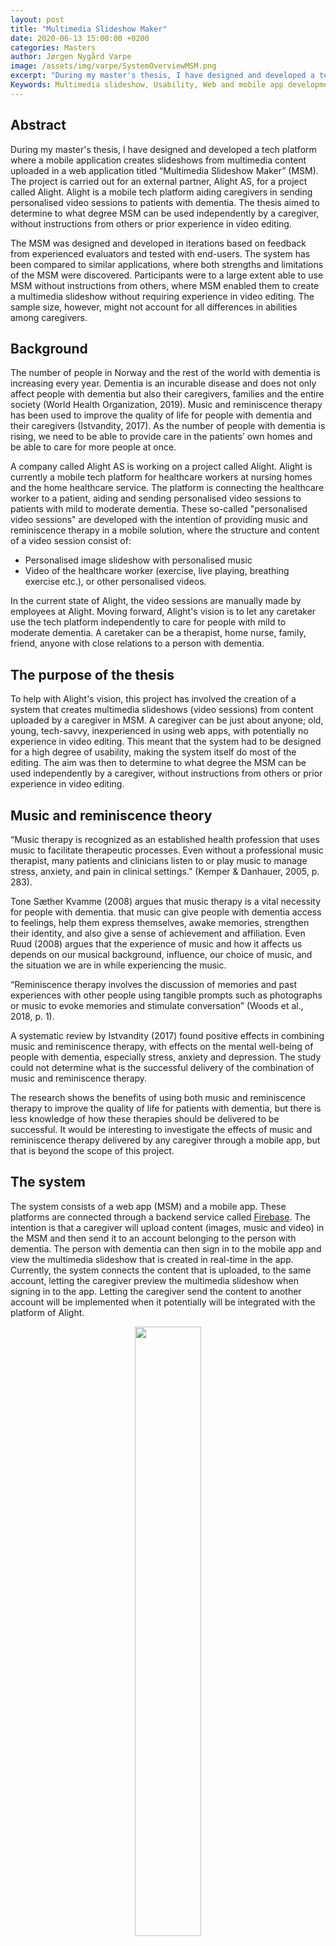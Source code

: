 ```yaml
---
layout: post
title: "Multimedia Slideshow Maker"
date: 2020-06-13 15:00:00 +0200
categories: Masters
author: Jørgen Nygård Varpe
image: /assets/img/varpe/SystemOverviewMSM.png
excerpt: "During my master's thesis, I have designed and developed a tech platform where a mobile application creates slideshows from multimedia content uploaded in a web application titled “Multimedia Slideshow Maker” (MSM). The project is carried out for an external partner, Alight AS, for a project called Alight. Alight is a mobile tech platform aiding caregivers in sending personalised video sessions to patients with dementia. This thesis aims to determine to what degree MSM can be used independently by a caregiver, without instructions from others or prior experience in video editing.  "
Keywords: Multimedia slideshow, Usability, Web and mobile app development, dementia and caregivers, music and reminiscence therapy
---
```


## Abstract

During my master's thesis, I have designed and developed a tech platform where a mobile application creates slideshows from multimedia content uploaded in a web application titled “Multimedia Slideshow Maker” (MSM). The project is carried out for an external partner, Alight AS, for a project called Alight. Alight is a mobile tech platform aiding caregivers in sending personalised video sessions to patients with dementia. The thesis aimed to determine to what degree MSM can be used independently by a caregiver, without instructions from others or prior experience in video editing. 

The MSM was designed and developed in iterations based on feedback from experienced evaluators and tested with end-users. The system has been compared to similar applications, where both strengths and limitations of the MSM were discovered. Participants were to a large extent able to use MSM without instructions from others, where MSM enabled them to create a multimedia slideshow without requiring experience in video editing. The sample size, however, might not account for all differences in abilities among caregivers.

## Background

The number of people in Norway and the rest of the world with dementia is increasing every year. Dementia is an incurable disease and does not only affect people with dementia but also their caregivers, families and the entire society (World Health Organization, 2019). Music and reminiscence therapy has been used to improve the quality of life for people with dementia and their caregivers (Istvandity, 2017). As the number of people with dementia is rising, we need to be able to provide care in the patients’ own homes and be able to care for more people at once.

A company called Alight AS is working on a project called Alight. Alight is currently a mobile tech platform for healthcare workers at nursing homes and the home healthcare service. The platform is connecting the healthcare worker to a patient, aiding and sending personalised video sessions to patients with mild to moderate dementia. These so-called "personalised video sessions" are developed with the intention of providing music and reminiscence therapy in a mobile solution, where the structure and content of a video session consist of:

- Personalised image slideshow with personalised music
- Video of the healthcare worker (exercise, live playing, breathing exercise etc.), or other personalised videos.

In the current state of Alight, the video sessions are manually made by employees at Alight. Moving forward, Alight's vision is to let any caretaker use the tech platform independently to care for people with mild to moderate dementia. A caretaker can be a therapist, home nurse, family, friend, anyone with close relations to a person with dementia.

## The purpose of the thesis

To help with Alight's vision, this project has involved the creation of a system that creates multimedia slideshows (video sessions) from content uploaded by a caregiver in MSM. A caregiver can be just about anyone; old, young, tech-savvy, inexperienced in using web apps, with potentially no experience in video editing. This meant that the system had to be designed for a high degree of usability, making the system itself do most of the editing. The aim was then to determine to what degree the MSM can be used independently by a caregiver, without instructions from others or prior experience in video editing.

## Music and reminiscence theory

“Music therapy is recognized as an established health profession that uses music to facilitate therapeutic processes. Even without a professional music therapist, many patients and clinicians listen to or play music to manage stress, anxiety, and pain in clinical settings.” (Kemper & Danhauer, 2005, p. 283).

Tone Sæther Kvamme (2008) argues that music therapy is a vital necessity for people with dementia. that music can give people with dementia access to feelings, help them express themselves, awake memories, strengthen their identity, and also give a sense of achievement and affiliation. Even Ruud (2008) argues that the experience of music and how it affects us depends on our musical background, influence, our choice of music, and the situation we are in while experiencing the music.

“Reminiscence therapy involves the discussion of memories and past experiences with other people using tangible prompts such as photographs or music to evoke memories and stimulate conversation” (Woods et al., 2018, p. 1).

A systematic review by Istvandity (2017) found positive effects in combining music and reminiscence therapy, with effects on the mental well-being of people with dementia, especially stress, anxiety and depression. The study could not determine what is the successful delivery of the combination of music and reminiscence therapy.

The research shows the benefits of using both music and reminiscence therapy to improve the quality of life for patients with dementia, but there is less knowledge of how these therapies should be delivered to be successful. It would be interesting to investigate the effects of music and reminiscence therapy delivered by any caregiver through a mobile app, but that is beyond the scope of this project.

## The system

The system consists of a web app (MSM) and a mobile app. These platforms are connected through a backend service called [Firebase](https://firebase.google.com/). The intention is that a caregiver will upload content (images, music and video) in the MSM and then send it to an account belonging to the person with dementia. The person with dementia can then sign in to the mobile app and view the multimedia slideshow that is created in real-time in the app. Currently, the system connects the content that is uploaded, to the same account, letting the caregiver preview the multimedia slideshow when signing in to the app. Letting the caregiver send the content to another account will be implemented when it potentially will be integrated with the platform of Alight.

<figure align="middle">
<img src="/assets/img/varpe/SystemOverviewMSM.png" width="50%"/>
<figcaption><strong>System overview</strong></figcaption>
</figure>

## The MSM

The MSM was developed with JavaScript, using a library called [React](https://reactjs.org/) and Firebase as a backend service. React was used to build the user interface, making functionalities for uploading content (music, images and video), and for letting the user rearrange the images to their choosing. Firebase was used as a service for authentication (login), database (metadata) and storage (multimedia content).

<figure align="middle">
<img src="/assets/img/varpe/MSMtech.png" width="70%"/>
<figcaption><strong>Technical overview of MSM</strong></figcaption>
</figure>

## The mobile app

The mobile app was made to both create and present a multimedia slideshow in real-time. The reason for making the mobile app do this was the intention to include a music streaming service at a later stage. When a caregiver has to choose music to be consumed by another person it can quickly become a problem with sharing what may often be copyrighted material. Using a music streaming service can deal with this problem.

The mobile app was developed using a cross-platform development tool called [Flutter](https://flutter.dev/). Cross-platform means that I could write code that works for both Android and IOS, making the development both easier and faster. Flutter is quite a new tool, with the first stable version released in December 2018. As with many new products, bugs can be encountered, and of course, I did. A day of work could go by, trying to solve a bug. With the help of Even Brenna, an experienced developer at Alight AS, and a strong community of developers at [Stack Overflow](https://stackoverflow.com/), it was possible to fix and proceed.

The functionality of making a multimedia slideshow was developed with the help of three awesome libraries:

- [Carousel slider](https://pub.dev/packages/carousel_slider) - For making a slideshow of images
- [Just-audio](https://pub.dev/packages/just_audio) - For playing audio
- [Chewie](https://pub.dev/packages/chewie) - For playing a video

The programming language of Flutter is called Dart. This was used to handle fetching of data from Firebase, to add images to cache memory, and to schedule all events, making it look something like this:

<figure align="middle">
<video controls width="463px" height="618px">
    <source src="https://drive.google.com/uc?export=download&id=13yeH80eP1_-m54XNrTkrU5XkSQwpj-or" type='video/mp4'>
</video>
<figcaption><strong>Example of multimedia slideshow</strong></figcaption>
</figure>

## Designing the user interface for a high degree of usability

“Usability is most often defined as the ease of use and acceptability of a system for a particular class of users carrying out specific tasks in a specific environment” (Holzinger, 2005, p. 71).

The biggest part of the project was to develop a user interface with a high degree of usability. This was achieved through the use of two methods. The first method used is called Heuristic evaluation (HE), a method from what Holzinger (2005) describes as User Inspection Methods. HE involves usability specialists judging the system, providing feedback to whether the system follows established usability principles or not. I used some popular usability principles called [Nielsen's Usability Heuristics](https://www.nngroup.com/articles/ten-usability-heuristics/).

I had a total of four design iterations where I received feedback from people with experience in user interaction, constantly improving the MSM based on the feedback received.

It went from being a single-page app, looking like this:

<figure align="middle">
<img src="/assets/img/varpe/firstIteration.png" width="90%"/>
<figcaption><strong>First iteration</strong></figcaption>
</figure>

To a multistep form, looking like this:

<figure align="middle">
<img src="/assets/img/varpe/currentIteration.png" width="90%"/>
<figcaption><strong>Current design</strong></figcaption>
</figure>

The image above shows the step where a user can add and rearrange images by dragging and dropping them in the white container box. The checkmarks above the box are there to illustrate progression in the form. In the previous steps, a title has been added to the multimedia slideshow, and a song has been uploaded. The final step is to add a video, and then submit all the content to Firebase. The content is then connected to the account, where it can be retrieved from Firebase in the mobile app, and a multimedia slideshow is created.

## User tests and results

The second method used was to test with potential caregivers (end-users). User tests were carried out with one-on-one video conferencing sessions with a total of eight participants, using a service called [Whereby](https://whereby.com/). Each participant was guided to download a beta release of the mobile app, and to download multimedia content (music, video and images) which they could use during testing of MSM.

During the user test, the participant was instructed to register and sign in to MSM and to create a multimedia slideshow by following the steps instructed by the application itself. While the participant was using the application, I used two methods: Thinking aloud and field observation. Thinking aloud means that the participant verbalises his/her thoughts while going through the process. Field observation involved the participant sharing the screen, making it possible for me to see every action the participant did and if problems or errors occurred. After the test session, I performed an interview and got feedback on the participant's thoughts about MSM's usability and the problems that had appeared.

The tests showed several usability problems, which affects Holzinger's (2005) five usability characteristics; Learnability, efficiency, memorability, low error rate and satisfaction. No critical errors appeared, but there were some unhandled events with missing or insufficient feedback to the participant. There was one element that stood out as a confusing and non-intuitive, and that was the plus/cross-icon at the home page, which you can see at the bottom of the page in the image below.

<figure align="middle">
<img src="/assets/img/varpe/startIcon.png" width="90%"/>
<figcaption><strong>Confusing element</strong></figcaption>
</figure>

This is the icon that a user had to press to start making a multimedia slideshow. One user had to be told to press it to get started, and three other users asked if they should press it to proceed. The problem with the element is that it does not say "click here to make a multimedia slideshow". There should be a label, and it should be made to look more "clickable". There is a problem with "perceived affordance", a term coined by Norman (2004), based on the original term "affordance" by J.J. Gibson. One participant did not perceive that an action was possible at all, and it was not clear to the other three participants what action it afforded. It can be argued that the three participants who asked if they should press the element would have done so on their own without me being present as an observer, and would have learned its action. Still, it should not be necessary for participants to learn the action's outcome, and therefore it should be improved.

Several other usability problems surfaced, like image previews being too small for some users, an image appearing in a large format while dragging in Firefox, placeholder text being a bit confusing, and partly unclear illustration of progression. Images being too small is quite a serious problem, where one participant was observed to move closer to the screen to view them. As MSM is meant to be used by any caregiver, the application needs to account for older people with reduced eyesight. This has to be improved in the future version.

Most problems affected the overall satisfaction of use. This does not mean that it should not be addressed, it very much should. Most participants went through the application and completed all necessary steps on their own. Even with its usability problems, the participants reported that MSM was easy to use, easy to learn and that it was a quick process.

## Comparison with similar applications

There already exit web-based applications for making multimedia slideshows. Three commercial applications that I can compare MSM to, are:

- [Magisto](https://www.magisto.com/); markets itself as an AI (artificial intelligence) based video creation and editing platform.

- [Adobe Spark Video (ASV)](https://spark.adobe.com/nb-NO/make/video-maker/); markets itself as a video maker that lets the user create videos without design skills.

- [Animoto](https://animoto.com/); markets itself as an easy to use, quick to learn, video slideshow maker.

All of these share a common goal: To make a video maker that is easy to use. they all edit and generate a video file from the content you provide as a user. They provide a selection of editing styles (transitions, filters and effects), but the number of editing possibilities varies across the applications. Magisto leaves most of the editing to an AI-based Emotion Sense Technology. ASV includes options such as video trimming, reordering of media, in-browser microphone recordings and more. Animoto has the most editing capabilities, including every feature present in ASV and more.

What separates MSM most from these applications is that MSM is made for a single purpose. MSM follows the predefined structure, defined by Alight, where it starts with displaying images while the song is playing, and when the song is finished, the video is displayed (as you can see in the video further up in the blog). Since the videos that are added can be a greeting from a caregiver, musical performances, explanations of exercises and so on, it was important to stop the music while the video is shown. In all the aforementioned applications, the music will play over all the images and videos that are added, and you have no option to change this.

Magisto is the application that is closest to MSM, where most of the editing is left to the system itself. MSM and Magisto are the only two applications where the system will decide the display time of images. In ASV and Animoto, the user has to manually set the display time on every image.

Many of the editing capabilities found in these applications will be interesting to add to MSM, and may very well be added in a future version, but still, it is very important to keep MSM as easy to use for a user without experience in video editing.

## Comparison with a similar application with the same goal and purpose

An app proposed by Imtiaz et al. (2018) shows similarities in both system and purpose. The application is described as "a mobile multimedia reminiscence therapy application to reduce behavioural and psychological symptoms in persons with Alzheimer's". Alzheimer's disease is the most common cause of dementia.

The biggest difference from MSM is that they propose a single mobile application for both the caregiver and the person suffering from dementia, where the caregiver uploads multimedia content in the app on the device, and the patient watches the created multimedia slideshow on the same device. In my opinion, the part of the application that involves the presentation of the multimedia slideshow should be easily shared between caregivers. Let’s say a health worker puts together a multimedia show for a patient living at home. If one caregiver could send the multimedia show over the Internet to another account, any caregiver; friend, family, a health worker, can view the presentation together with the person with dementia.

Imtiaz et al. (2018) focus more on assessing the effects of individualised music therapy and reminiscence therapy delivered through a mobile app, and not on assessing the usability of the tool for a caregiver. The research has not gotten to the point where they have been able to test this in a clinical setting, so sadly I cannot say what therapeutic effect this application has on people with dementia.

## Conclusion and future work

Participants were to a large extent able to use MSM without instructions from others, where MSM enabled them to create a multimedia slideshow without requiring experience in video editing. The sample size, however, might not account for all differences in abilities among caregivers. The MSM has both strengths and limitations compared to similar applications. MSM does close to all editing itself and is tailored to the structure defined by Alight. Still, it can be improved in some areas, giving the users more freedom with added features, and improving the design to account for the usability problems that were encountered.

I would like to investigate the effect of music and reminiscence therapy on people with dementia, delivered through a mobile app from any caregiver, not only those that are educated as a music or reminiscence therapist. When the mobile app is designed and developed for a person with dementia, this can be assessed in clinical trials. I think it is important to assess both the therapeutic effectiveness and usability by using both qualitative and quantitative methods.

If you want to read a more detailed description of the project, you will at some point be able to find the thesis at [NTNU Open](https://ntnuopen.ntnu.no/ntnu-xmlui/). Search for Multimedia Slideshow Maker.

## References

Holzinger, A. (2005). Usability engineering methods for software developers. Communications of the ACM, 48(1), 71–74. https://doi.org/10.1145/1039539.1039541

Imtiaz, D., Khan, A., & Seelye, A. (2018). A Mobile Multimedia Reminiscence Therapy Application to Reduce Behavioral and Psychological Symptoms in Persons with Alzheimer’s. Journal of Healthcare Engineering, 2018, 1–9. https://doi.org/10.1155/2018/1536316

Istvandity, L. (2017). Combining music and reminiscence therapy interventions for wellbeing in elderly populations: A systematic review. Complementary Therapies in Clinical Practice, 28, 18–25. https://doi.org/10.1016/j.ctcp.2017.03.003

Kemper, K. J., & Danhauer, S. C. (2005). Music as Therapy. Southern Medical Journal, 98(3), 282–288. https://doi.org/10.1097/01.SMJ.0000154773.11986.39

Kvamme, T. S. (2008). Musikk for demensrammede – en livsnødvendighet? In Perspektiver på musikk og helse: 30 år med norsk musikkterapi (pp. 487–497). Norges musikkhøgskole.

Norman, D. A. (2004). Affordances and Design. 5.

Ruud, E. (2008). Et humanistisk perspektiv på norsk musikkterapi. In Perspektiver på musikk og helse: 30 år med norsk musikkterapi (pp. 5–28). Norges musikkhøgskole.

Woods, B., O’Philbin, L., Farrell, E. M., Spector, A. E., & Orrell, M. (2018). Reminiscence therapy for dementia. Cochrane Database of Systematic Reviews. https://doi.org/10.1002/14651858.CD001120.pub3

World Health Organization. (2019). Dementia. https://www.who.int/news-room/fact-sheets/detail/dementia
